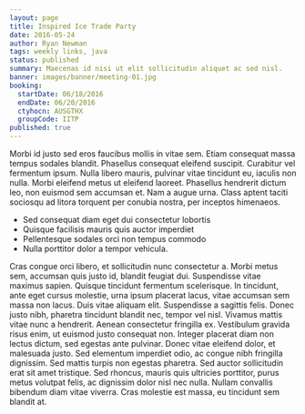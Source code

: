 ```yaml
---
layout: page
title: Inspired Ice Trade Party
date: 2016-05-24
author: Ryan Newman
tags: weekly links, java
status: published
summary: Maecenas id nisi ut elit sollicitudin aliquet ac sed nisl.
banner: images/banner/meeting-01.jpg
booking:
  startDate: 06/18/2016
  endDate: 06/20/2016
  ctyhocn: AUSGTHX
  groupCode: IITP
published: true
---
```

Morbi id justo sed eros faucibus mollis in vitae sem. Etiam consequat massa tempus sodales blandit. Phasellus consequat eleifend suscipit. Curabitur vel fermentum ipsum. Nulla libero mauris, pulvinar vitae tincidunt eu, iaculis non nulla. Morbi eleifend metus ut eleifend laoreet. Phasellus hendrerit dictum leo, non euismod sem accumsan et. Nam a augue urna. Class aptent taciti sociosqu ad litora torquent per conubia nostra, per inceptos himenaeos.

* Sed consequat diam eget dui consectetur lobortis
* Quisque facilisis mauris quis auctor imperdiet
* Pellentesque sodales orci non tempus commodo
* Nulla porttitor dolor a tempor vehicula.

Cras congue orci libero, et sollicitudin nunc consectetur a. Morbi metus sem, accumsan quis justo id, blandit feugiat dui. Suspendisse vitae maximus sapien. Quisque tincidunt fermentum scelerisque. In tincidunt, ante eget cursus molestie, urna ipsum placerat lacus, vitae accumsan sem massa non lacus. Duis vitae aliquam elit. Suspendisse a sagittis felis. Donec justo nibh, pharetra tincidunt blandit nec, tempor vel nisl. Vivamus mattis vitae nunc a hendrerit.
Aenean consectetur fringilla ex. Vestibulum gravida risus enim, ut euismod justo consequat non. Integer placerat diam non lectus dictum, sed egestas ante pulvinar. Donec vitae eleifend dolor, et malesuada justo. Sed elementum imperdiet odio, ac congue nibh fringilla dignissim. Sed mattis turpis non egestas pharetra. Sed auctor sollicitudin erat sit amet tristique. Sed rhoncus, mauris quis ultricies porttitor, purus metus volutpat felis, ac dignissim dolor nisl nec nulla. Nullam convallis bibendum diam vitae viverra. Cras molestie est massa, eu tincidunt sem blandit at.
